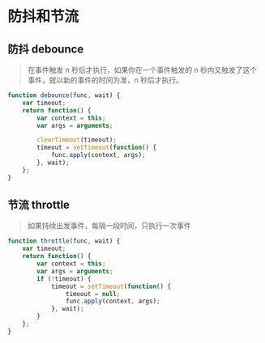 # 防抖和节流

## 防抖 debounce

> 在事件触发 n 秒后才执行，如果你在一个事件触发的 n 秒内又触发了这个事件，就以新的事件的时间为准，n 秒后才执行。

```javascript
function debounce(func, wait) {
    var timeout;
    return function() {
        var context = this;
        var args = arguments;

        clearTimeout(timeout);
        timeout = setTimeout(function() {
            func.apply(context, args);
        }, wait);
    };
}
```

## 节流 throttle

> 如果持续出发事件，每隔一段时间，只执行一次事件

```javascript
function throttle(func, wait) {
    var timeout;
    return function() {
        var context = this;
        var args = arguments;
        if (!timeout) {
            timeout = setTimeout(function() {
                timeout = null;
                func.apply(context, args);
            }, wait);
        }
    };
}
```
